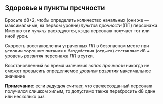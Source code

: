 ## Здоровье и пункты прочности

Бросьте d8+2, чтобы определить количество начальных (они же — максимальные, на первом уровне) *пунктов прочности* (ПП) персонажа. Именно эти *пункты* расходуются, когда персонаж получает тот или иной урон.

Скорость восстановления утраченных *ПП* в безопасном месте при условии хорошего питания и бездействия (отдыха) составляет d8 + уровень *развития* персонажа *ПП* в сутки.

Восстановленный во время излечения *запас прочности* никогда не сможет превысить определяемое *уровнем развития* максимальное значение

**Примечание**: если *ведущая* считает, что свежесозданный персонаж получился слишком хилым, то допустимо также перебросить d8 один или несколько раз.